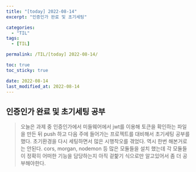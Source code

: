 ```yaml
---
title: "[today] 2022-08-14"
excerpt: "인증인가 완료 및 초기세팅"

categories:
  - "TIL"
tags:
  - [TIL]

permalink: /TIL/[today] 2022-08-14/

toc: true
toc_sticky: true

date: 2022-08-14
last_modified_at: 2022-08-14
---
```


## 인증인가 완료 및 초기세팅 공부

> 오늘은 과제 중 인증인가에서 미들웨어에서 jwt를 이용해 토큰을 확인하는 파일을 만든 뒤 push 하고 다음 주에 들어가는 프로젝트를 대비해서 초기세팅 공부를 했다. 초기환경을 다시 세팅하면서 많은 시행착오를 겪었다. 역시 한번 해본거로는 안된다. cors, morgan, nodemon 등 많은 모듈들을 설치 했는데 각 모듈들이 정확히 어떠한 기능을 담당하는지 아직 겉핥기 식으로만 알고있어서 좀 더 공부해야한다.